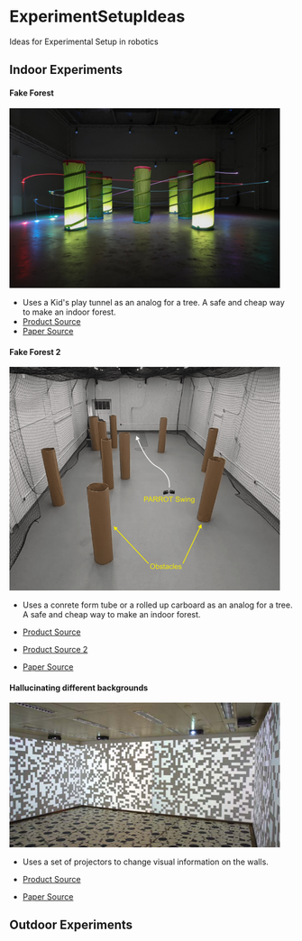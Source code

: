# ExperimentSetupIdeas
Ideas for Experimental Setup in robotics

## Indoor Experiments

#### Fake Forest

[<img src="Images/IkeaForest.jpg" width="480" />]() <br>

- Uses a Kid's play tunnel as an analog for a tree. A safe and cheap way to make an indoor forest.
- [Product Source](https://www.ikea.com/us/en/p/busa-play-tunnel-90192014/)
- [Paper Source](https://www.nature.com/articles/s42256-021-00341-y.epdf?sharing_token=_Wl1DQ3laeWWCEZyjp7RRNRgN0jAjWel9jnR3ZoTv0MlzRIoUiX4JTNmwajyH_BxCPoTeGp7xgOmYjKtesI0gtonbV1zNDW5NdRCzpdo9gF4rTWKo3-qc1X_AXj-o7W_2LpcS6QNnN-J2ZWToL4EuqlBpw6d91PDPGXbnWNV9pMbU6yzjDPy8zZUXjeNo3P3j6qRaEgpB9mr6BOmdF0V_2Z1kLZG7uMG4hmtb9FpgjY%3D&tracking_referrer=www.wired.com)

#### Fake Forest 2

[<img src="Images/CardboardForest.png" width="480" />]() <br>

- Uses a conrete form tube or a rolled up carboard as an analog for a tree. A safe and cheap way to make an indoor forest.

- [Product Source](https://www.homedepot.com/p/Quikrete-24-in-x-48-in-Tube-for-Concrete-692206/205442933)
- [Product Source 2](https://www.amazon.com/Chipboard-Sheets-8-5-Alternative-Cardboard/dp/B08LR2TBPG/ref=sr_1_1_sspa?dchild=1&keywords=paperboard&qid=1625247263&sr=8-1-spons&psc=1&spLa=ZW5jcnlwdGVkUXVhbGlmaWVyPUEyQ0Q0OFRJWTE0MUlLJmVuY3J5cHRlZElkPUEwMDQ1MDM0MUhVUDFVNURESVVYWSZlbmNyeXB0ZWRBZElkPUEwMjU3NTE0MVI3NURPVkk5TVU0NiZ3aWRnZXROYW1lPXNwX2F0ZiZhY3Rpb249Y2xpY2tSZWRpcmVjdCZkb05vdExvZ0NsaWNrPXRydWU=)
- [Paper Source](https://arxiv.org/abs/1806.04225)

#### Hallucinating different backgrounds

[<img src="Images/ProjectorRoom.png" width="480" />]() <br>

- Uses a set of projectors to change visual information on the walls.

- [Product Source](https://www.bestbuy.com/site/vankyo-performance-v630-1080p-projector-white/6419996.p?skuId=6419996)
- [Paper Source](https://link.springer.com/content/pdf/10.1007%2F978-3-540-89393-6.pdf)

## Outdoor Experiments

